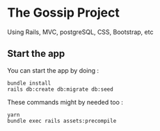 # The Gossip Project

Using Rails, MVC, postgreSQL, CSS, Bootstrap, etc

## Start the app

You can start the app by doing :
```
bundle install
rails db:create db:migrate db:seed
```

These commands might by needed too :
```
yarn
bundle exec rails assets:precompile
``` 

